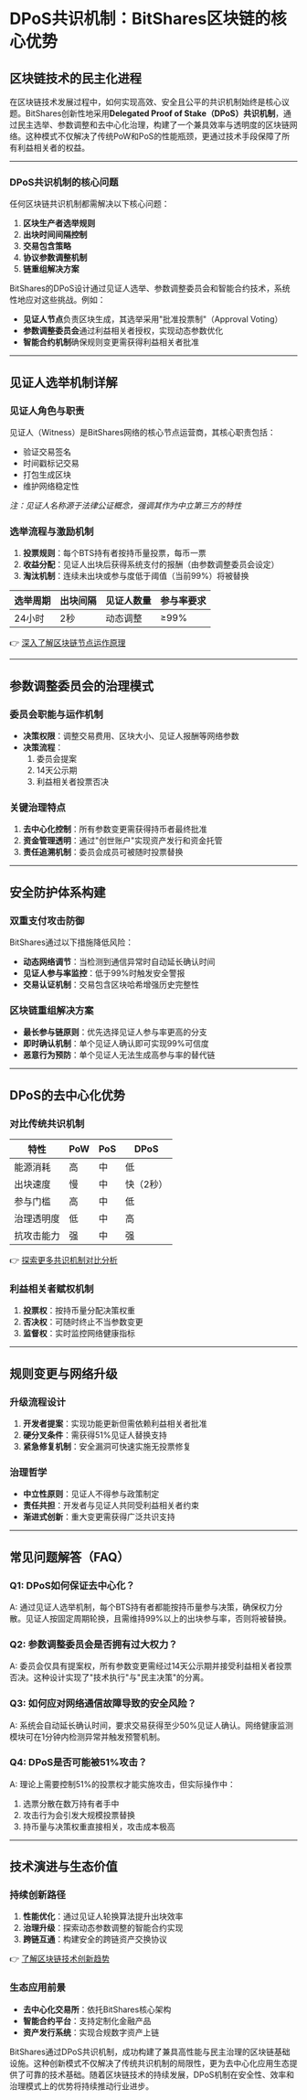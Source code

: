 # DPoS共识机制：BitShares区块链的核心优势  

## 区块链技术的民主化进程  

在区块链技术发展过程中，如何实现高效、安全且公平的共识机制始终是核心议题。BitShares创新性地采用**Delegated Proof of Stake（DPoS）共识机制**，通过民主选举、参数调整和去中心化治理，构建了一个兼具效率与透明度的区块链网络。这种模式不仅解决了传统PoW和PoS的性能瓶颈，更通过技术手段保障了所有利益相关者的权益。  

---

### DPoS共识机制的核心问题  

任何区块链共识机制都需解决以下核心问题：  
1. **区块生产者选举规则**  
2. **出块时间间隔控制**  
3. **交易包含策略**  
4. **协议参数调整机制**  
5. **链重组解决方案**  

BitShares的DPoS设计通过见证人选举、参数调整委员会和智能合约技术，系统性地应对这些挑战。例如：  
- **见证人节点**负责区块生成，其选举采用"批准投票制"（Approval Voting）  
- **参数调整委员会**通过利益相关者授权，实现动态参数优化  
- **智能合约机制**确保规则变更需获得利益相关者批准  

---

## 见证人选举机制详解  

### 见证人角色与职责  
见证人（Witness）是BitShares网络的核心节点运营商，其核心职责包括：  
- 验证交易签名  
- 时间戳标记交易  
- 打包生成区块  
- 维护网络稳定性  

*注：见证人名称源于法律公证概念，强调其作为中立第三方的特性*  

### 选举流程与激励机制  
1. **投票规则**：每个BTS持有者按持币量投票，每币一票  
2. **收益分配**：见证人出块后获得系统支付的报酬（由参数调整委员会设定）  
3. **淘汰机制**：连续未出块或参与度低于阈值（当前99%）将被替换  

| 选举周期 | 出块间隔 | 见证人数量 | 参与率要求 |
|----------|----------|------------|------------|
| 24小时   | 2秒      | 动态调整   | ≥99%       |

👉 [深入了解区块链节点运作原理](https://bit.ly/okx_welcome)  

---

## 参数调整委员会的治理模式  

### 委员会职能与运作机制  
- **决策权限**：调整交易费用、区块大小、见证人报酬等网络参数  
- **决策流程**：  
  1. 委员会提案  
  2. 14天公示期  
  3. 利益相关者投票否决  

### 关键治理特点  
1. **去中心化控制**：所有参数变更需获得持币者最终批准  
2. **资金管理透明**：通过"创世账户"实现资产发行和资金托管  
3. **责任追溯机制**：委员会成员可被随时投票替换  

---

## 安全防护体系构建  

### 双重支付攻击防御  
BitShares通过以下措施降低风险：  
- **动态网络调节**：当检测到通信异常时自动延长确认时间  
- **见证人参与率监控**：低于99%时触发安全警报  
- **交易认证机制**：交易包含区块哈希增强历史完整性  

### 区块链重组解决方案  
- **最长参与链原则**：优先选择见证人参与率更高的分支  
- **即时确认机制**：单个见证人确认即可实现99%可信度  
- **恶意行为预防**：单个见证人无法生成高参与率的替代链  

---

## DPoS的去中心化优势  

### 对比传统共识机制  
| 特性                | PoW       | PoS       | DPoS      |
|---------------------|-----------|-----------|-----------|
| 能源消耗            | 高        | 中        | 低        |
| 出块速度            | 慢        | 中        | 快（2秒） |
| 参与门槛            | 高        | 中        | 低        |
| 治理透明度          | 低        | 中        | 高        |
| 抗攻击能力          | 强        | 中        | 强        |

👉 [探索更多共识机制对比分析](https://bit.ly/okx_welcome)  

### 利益相关者赋权机制  
1. **投票权**：按持币量分配决策权重  
2. **否决权**：可随时终止不当参数变更  
3. **监督权**：实时监控网络健康指标  

---

## 规则变更与网络升级  

### 升级流程设计  
1. **开发者提案**：实现功能更新但需依赖利益相关者批准  
2. **硬分叉条件**：需获得51%见证人替换支持  
3. **紧急修复机制**：安全漏洞可快速实施无投票修复  

### 治理哲学  
- **中立性原则**：见证人不得参与政策制定  
- **责任共担**：开发者与见证人共同受利益相关者约束  
- **渐进式创新**：重大变更需获得广泛共识支持  

---

## 常见问题解答（FAQ）  

### Q1: DPoS如何保证去中心化？  
A: 通过见证人选举机制，每个BTS持有者都能按持币量参与决策，确保权力分散。见证人按固定周期轮换，且需维持99%以上的出块参与率，否则将被替换。  

### Q2: 参数调整委员会是否拥有过大权力？  
A: 委员会仅具有提案权，所有参数变更需经过14天公示期并接受利益相关者投票否决。这种设计实现了"技术执行"与"民主决策"的分离。  

### Q3: 如何应对网络通信故障导致的安全风险？  
A: 系统会自动延长确认时间，要求交易获得至少50%见证人确认。网络健康监测模块可在1分钟内检测异常并触发预警机制。  

### Q4: DPoS是否可能被51%攻击？  
A: 理论上需要控制51%的投票权才能实施攻击，但实际操作中：  
1. 选票分散在数万持有者手中  
2. 攻击行为会引发大规模投票替换  
3. 持币量与决策权重直接相关，攻击成本极高  

---

## 技术演进与生态价值  

### 持续创新路径  
1. **性能优化**：通过见证人轮换算法提升出块效率  
2. **治理升级**：探索动态参数调整的智能合约实现  
3. **跨链互通**：构建安全的跨链资产交换协议  

👉 [了解区块链技术创新趋势](https://bit.ly/okx_welcome)  

### 生态应用前景  
- **去中心化交易所**：依托BitShares核心架构  
- **智能合约平台**：支持定制化金融产品  
- **资产发行系统**：实现合规数字资产上链  

BitShares通过DPoS共识机制，成功构建了兼具高性能与民主治理的区块链基础设施。这种创新模式不仅解决了传统共识机制的局限性，更为去中心化应用生态提供了可靠的技术基础。随着区块链技术的持续发展，DPoS机制在安全性、效率和治理模式上的优势将持续推动行业进步。